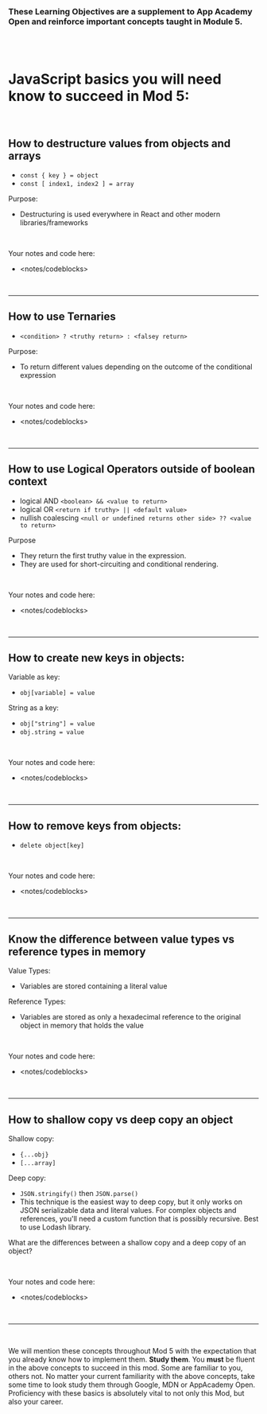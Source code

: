 <br>

### These Learning Objectives are a supplement to App Academy Open and reinforce important concepts taught in Module 5.

<br>
<br>


# JavaScript basics you will need know to succeed in Mod 5:

<br>

## How to destructure values from objects and arrays

- `const { key } = object`
- `const [ index1, index2 ] = array`

Purpose:

- Destructuring is used everywhere in React and other modern libraries/frameworks

<br>

Your notes and code here:

- <notes/codeblocks>

<br>
<hr>

## How to use Ternaries

- `<condition> ? <truthy return> : <falsey return>`

Purpose:

- To return different values depending on the outcome of the conditional expression

<br>

Your notes and code here:

- <notes/codeblocks>

<br>
<hr>

## How to use Logical Operators outside of boolean context

- logical AND `<boolean> && <value to return>`
- logical OR `<return if truthy> || <default value>`
- nullish coalescing `<null or undefined returns other side> ?? <value to return>`

Purpose

- They return the first truthy value in the expression.
- They are used for short-circuiting and conditional rendering.

<br>

Your notes and code here:

- <notes/codeblocks>

<br>
<hr>

## How to create new keys in objects:

Variable as key:

- `obj[variable] = value`

String as a key:

- `obj["string"] = value`
- `obj.string = value`

<br>

Your notes and code here:

- <notes/codeblocks>

<br>
<hr>

## How to remove keys from objects:

- `delete object[key]`

<br>

Your notes and code here:

- <notes/codeblocks>

<br>
<hr>

## Know the difference between value types vs reference types in memory

Value Types:

- Variables are stored containing a literal value

Reference Types:

- Variables are stored as only a hexadecimal reference to the original object in memory that holds the value

<br>

Your notes and code here:

- <notes/codeblocks>

<br>
<hr>

## How to shallow copy vs deep copy an object

Shallow copy:

- `{...obj}`
- `[...array]`

Deep copy:

- `JSON.stringify()` then `JSON.parse()`
- This technique is the easiest way to deep copy, but it only works on JSON serializable data and literal values. For complex objects and references, you'll need a custom function that is possibly recursive. Best to use Lodash library.

What are the differences between a shallow copy and a deep copy of an object?

<br>

Your notes and code here:

- <notes/codeblocks>

<br>
<hr>
<br>

We will mention these concepts throughout Mod 5 with the expectation that you already know how to implement them. **Study them**.
You **must** be fluent in the above concepts to succeed in this mod. Some are familiar to you, others not. No matter your current familiarity with the above concepts, take some time to look study them through Google, MDN or AppAcademy Open. Proficiency with these basics is absolutely vital to not only this Mod, but also your career.
